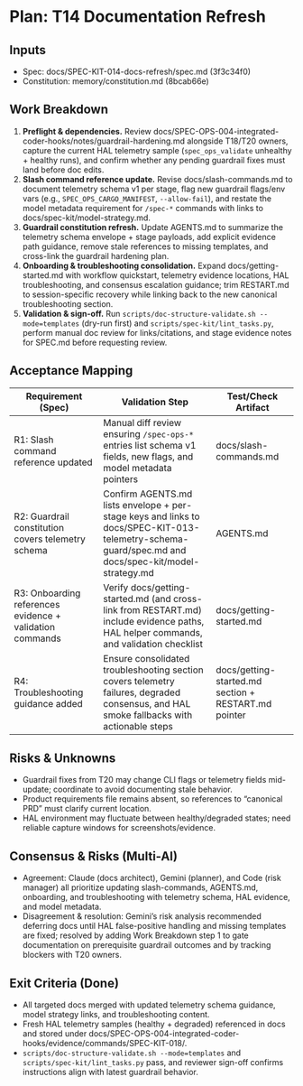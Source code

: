 # Plan: T14 Documentation Refresh
## Inputs
- Spec: docs/SPEC-KIT-014-docs-refresh/spec.md (3f3c34f0)
- Constitution: memory/constitution.md (8bcab66e)

## Work Breakdown
1. **Preflight & dependencies.** Review docs/SPEC-OPS-004-integrated-coder-hooks/notes/guardrail-hardening.md alongside T18/T20 owners, capture the current HAL telemetry sample (`spec_ops_validate` unhealthy + healthy runs), and confirm whether any pending guardrail fixes must land before doc edits.
2. **Slash command reference update.** Revise docs/slash-commands.md to document telemetry schema v1 per stage, flag new guardrail flags/env vars (e.g., `SPEC_OPS_CARGO_MANIFEST`, `--allow-fail`), and restate the model metadata requirement for `/spec-*` commands with links to docs/spec-kit/model-strategy.md.
3. **Guardrail constitution refresh.** Update AGENTS.md to summarize the telemetry schema envelope + stage payloads, add explicit evidence path guidance, remove stale references to missing templates, and cross-link the guardrail hardening plan.
4. **Onboarding & troubleshooting consolidation.** Expand docs/getting-started.md with workflow quickstart, telemetry evidence locations, HAL troubleshooting, and consensus escalation guidance; trim RESTART.md to session-specific recovery while linking back to the new canonical troubleshooting section.
5. **Validation & sign-off.** Run `scripts/doc-structure-validate.sh --mode=templates` (dry-run first) and `scripts/spec-kit/lint_tasks.py`, perform manual doc review for links/citations, and stage evidence notes for SPEC.md before requesting review.

## Acceptance Mapping
| Requirement (Spec) | Validation Step | Test/Check Artifact |
| --- | --- | --- |
| R1: Slash command reference updated | Manual diff review ensuring `/spec-ops-*` entries list schema v1 fields, new flags, and model metadata pointers | docs/slash-commands.md |
| R2: Guardrail constitution covers telemetry schema | Confirm AGENTS.md lists envelope + per-stage keys and links to docs/SPEC-KIT-013-telemetry-schema-guard/spec.md and docs/spec-kit/model-strategy.md | AGENTS.md |
| R3: Onboarding references evidence + validation commands | Verify docs/getting-started.md (and cross-link from RESTART.md) include evidence paths, HAL helper commands, and validation checklist | docs/getting-started.md |
| R4: Troubleshooting guidance added | Ensure consolidated troubleshooting section covers telemetry failures, degraded consensus, and HAL smoke fallbacks with actionable steps | docs/getting-started.md section + RESTART.md pointer |

## Risks & Unknowns
- Guardrail fixes from T20 may change CLI flags or telemetry fields mid-update; coordinate to avoid documenting stale behavior.
- Product requirements file remains absent, so references to “canonical PRD” must clarify current location.
- HAL environment may fluctuate between healthy/degraded states; need reliable capture windows for screenshots/evidence.

## Consensus & Risks (Multi-AI)
- Agreement: Claude (docs architect), Gemini (planner), and Code (risk manager) all prioritize updating slash-commands, AGENTS.md, onboarding, and troubleshooting with telemetry schema, HAL evidence, and model metadata.
- Disagreement & resolution: Gemini’s risk analysis recommended deferring docs until HAL false-positive handling and missing templates are fixed; resolved by adding Work Breakdown step 1 to gate documentation on prerequisite guardrail outcomes and by tracking blockers with T20 owners.

## Exit Criteria (Done)
- All targeted docs merged with updated telemetry schema guidance, model strategy links, and troubleshooting content.
- Fresh HAL telemetry samples (healthy + degraded) referenced in docs and stored under docs/SPEC-OPS-004-integrated-coder-hooks/evidence/commands/SPEC-KIT-018/.
- `scripts/doc-structure-validate.sh --mode=templates` and `scripts/spec-kit/lint_tasks.py` pass, and reviewer sign-off confirms instructions align with latest guardrail behavior.
